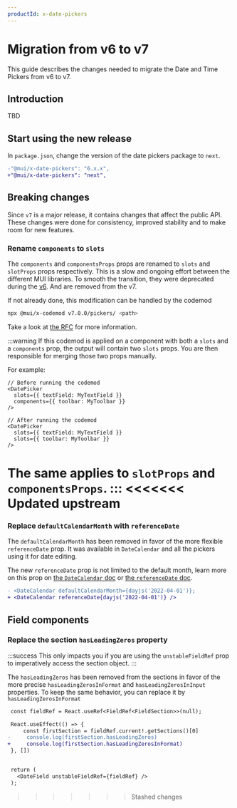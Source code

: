```yaml
---
productId: x-date-pickers
---
```


# Migration from v6 to v7

<!-- #default-branch-switch -->

<p class="description">This guide describes the changes needed to migrate the Date and Time Pickers from v6 to v7.</p>

## Introduction

TBD

## Start using the new release

In `package.json`, change the version of the date pickers package to `next`.

```diff
-"@mui/x-date-pickers": "6.x.x",
+"@mui/x-date-pickers": "next",
```

## Breaking changes

Since `v7` is a major release, it contains changes that affect the public API.
These changes were done for consistency, improved stability and to make room for new features.

### Rename `components` to `slots`

The `components` and `componentsProps` props are renamed to `slots` and `slotProps` props respectively.
This is a slow and ongoing effort between the different MUI libraries.
To smooth the transition, they were deprecated during the [v6](/x/migration/migration-pickers-v5/#rename-components-to-slots-optional).
And are removed from the v7.

If not already done, this modification can be handled by the codemod

```bash
npx @mui/x-codemod v7.0.0/pickers/ <path>
```

Take a look at [the RFC](https://github.com/mui/material-ui/issues/33416) for more information.

:::warning
If this codemod is applied on a component with both a `slots` and a `components` prop, the output will contain two `slots` props.
You are then responsible for merging those two props manually.

For example:

```tsx
// Before running the codemod
<DatePicker
  slots={{ textField: MyTextField }}
  components={{ toolbar: MyToolbar }}
/>

// After running the codemod
<DatePicker
  slots={{ textField: MyTextField }}
  slots={{ toolbar: MyToolbar }}
/>
```

The same applies to `slotProps` and `componentsProps`.
:::
<<<<<<< Updated upstream
=======

### Replace `defaultCalendarMonth` with `referenceDate`

The `defaultCalendarMonth` has been removed in favor of the more flexible `referenceDate` prop.
It was available in `DateCalendar` and all the pickers using it for date editing.

The new `referenceDate` prop is not limited to the default month, learn more on this prop on [the `DateCalendar` doc](/x/react-date-pickers/date-calendar/#choose-the-initial-year-month) or [the `referenceDate` doc](/x/react-date-pickers/base-concepts/#reference-date-when-no-value-is-defined).

```diff
- <DateCalendar defaultCalendarMonth={dayjs('2022-04-01')};
+ <DateCalendar referenceDate{dayjs('2022-04-01')} />
```

## Field components

### Replace the section `hasLeadingZeros` property

:::success
This only impacts you if you are using the `unstableFieldRef` prop to imperatively access the section object.
:::

The `hasLeadingZeros` has been removed from the sections in favor of the more precise `hasLeadingZerosInFormat` and `hasLeadingZerosInInput` properties.
To keep the same behavior, you can replace it by `hasLeadingZerosInFormat`

```diff
 const fieldRef = React.useRef<FieldRef<FieldSection>>(null);

 React.useEffect(() => {
     const firstSection = fieldRef.current!.getSections()[0]
-     console.log(firstSection.hasLeadingZeros)
+     console.log(firstSection.hasLeadingZerosInFormat)
 }, [])


 return (
   <DateField unstableFieldRef={fieldRef} />
 );
```
>>>>>>> Stashed changes
